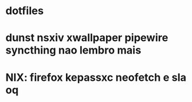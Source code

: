 # dotfiles

# dunst nsxiv xwallpaper pipewire syncthing nao lembro mais

# NIX: firefox kepassxc neofetch e sla oq
